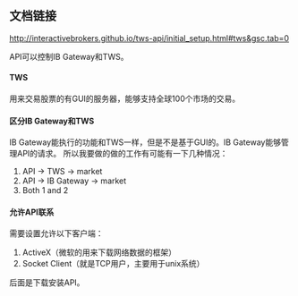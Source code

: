 ## 文档链接
http://interactivebrokers.github.io/tws-api/initial_setup.html#tws&gsc.tab=0

API可以控制IB Gateway和TWS。

#### TWS
用来交易股票的有GUI的服务器，能够支持全球100个市场的交易。

#### 区分IB Gateway和TWS
IB Gateway能执行的功能和TWS一样，但是不是基于GUI的。IB Gateway能够管理API的请求。
所以我要做的做的工作有可能有一下几种情况：
1.	API -> TWS -> market
2.	API -> IB Gateway -> market
3.	Both 1 and 2

#### 允许API联系
需要设置允许以下客户端：
1.	ActiveX（微软的用来下载网络数据的框架）
2.	Socket Client（就是TCP用户，主要用于unix系统）

后面是下载安装API。

